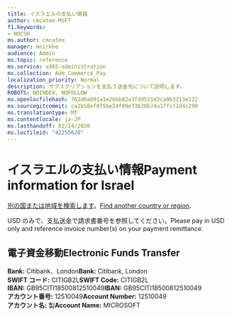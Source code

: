 ```yaml
---
title: イスラエルの支払い情報
author: cmcatee-MSFT
f1.keywords:
- NOCSH
ms.author: cmcatee
manager: mnirkhe
audience: Admin
ms.topic: reference
ms.service: o365-administration
ms.collection: Adm_Commerce_Pay
localization_priority: Normal
description: サブスクリプションを支払う送金先について説明します。
ROBOTS: NOINDEX, NOFOLLOW
ms.openlocfilehash: 762d0ab91a1e26bb82a3fd9521d3ca9b3213e122
ms.sourcegitcommit: ca2b58ef8f5be24f09e73620b74a1ffcf2d4c290
ms.translationtype: MT
ms.contentlocale: ja-JP
ms.lasthandoff: 02/24/2020
ms.locfileid: "42255620"
---
```

# <a name="payment-information-for-israel"></a><span data-ttu-id="bc769-103">イスラエルの支払い情報</span><span class="sxs-lookup"><span data-stu-id="bc769-103">Payment information for Israel</span></span>

<span data-ttu-id="bc769-104">[別の国または地域を検索します](../billing-and-payments/pay-for-your-subscription.md)。</span><span class="sxs-lookup"><span data-stu-id="bc769-104">[Find another country or region](../billing-and-payments/pay-for-your-subscription.md).</span></span>

<span data-ttu-id="bc769-105">USD のみで、支払送金で請求書番号を参照してください。</span><span class="sxs-lookup"><span data-stu-id="bc769-105">Please pay in USD only and reference invoice number(s) on your payment remittance.</span></span>

## <a name="electronic-funds-transfer"></a><span data-ttu-id="bc769-106">電子資金移動</span><span class="sxs-lookup"><span data-stu-id="bc769-106">Electronic Funds Transfer</span></span>

<span data-ttu-id="bc769-107">**Bank:** Citibank、London</span><span class="sxs-lookup"><span data-stu-id="bc769-107">**Bank:** Citibank, London</span></span>  
<span data-ttu-id="bc769-108">**SWIFT コード:** CITIGB2L</span><span class="sxs-lookup"><span data-stu-id="bc769-108">**SWIFT Code:** CITIGB2L</span></span>  
<span data-ttu-id="bc769-109">**IBAN:** GB95CITI18500812510049</span><span class="sxs-lookup"><span data-stu-id="bc769-109">**IBAN:** GB95CITI18500812510049</span></span>  
<span data-ttu-id="bc769-110">**アカウント番号:** 12510049</span><span class="sxs-lookup"><span data-stu-id="bc769-110">**Account Number:** 12510049</span></span>  
<span data-ttu-id="bc769-111">**アカウント名:** 製</span><span class="sxs-lookup"><span data-stu-id="bc769-111">**Account Name:** MICROSOFT</span></span>  